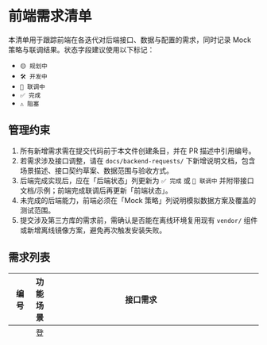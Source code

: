 # 前端需求清单

本清单用于跟踪前端在各迭代对后端接口、数据与配置的需求，同时记录 Mock 策略与联调结果。状态字段建议使用以下标记：
- `🟡 规划中`
- `🛠️ 开发中`
- `🧪 联调中`
- `✅ 完成`
- `⚠️ 阻塞`

## 管理约束
1. 所有新增需求需在提交代码前于本文件创建条目，并在 PR 描述中引用编号。
2. 若需求涉及接口调整，请在 `docs/backend-requests/` 下新增说明文档，包含场景描述、接口契约草案、数据范围与验收方式。
3. 后端完成实现后，应在「后端状态」列更新为 `✅ 完成` 或 `🧪 联调中` 并附带接口文档/示例；前端完成联调后再更新「前端状态」。
4. 未完成的后端能力，前端必须在「Mock 策略」列说明模拟数据方案及覆盖的测试范围。
5. 提交涉及第三方库的需求前，需确认是否能在离线环境复用现有 `vendor/` 组件或新增离线镜像方案，避免再次触发安装失败。

## 需求列表
| 编号 | 功能场景 | 接口需求 | 数据范围/示例 | 后端状态 | 前端状态 | Mock 策略 | 备注 |
| --- | --- | --- | --- | --- | --- | --- | --- |
| F-000 | 登录与计划列表基线 | `POST /api/v1/auth/login`、`GET /api/v1/plans?page=0&size=20` | 计划列表需返回 `PageResponse<PlanSummary>`，包含进度、参与人数量等字段 | ✅ 完成 | ✅ 完成（迭代 #0） | 未使用 Mock；直接联调 | 继续关注分页参数及多语言头的兼容性；同步完成导航菜单角色过滤与 403 提示 |
| F-001 | 计划列表筛选扩展 | `GET /api/v1/plans` 支持负责人、关键字、时间范围与分页参数 | 需确认分页上限、关键字匹配策略及排序顺序 | ✅ 完成<br />（2025-09-29 发布 `GET /api/v1/plans/filter-options` 并于生产环境启用；契约详见《[计划列表筛选字典接口说明](../docs/backend-requests/plan-filter-options.md)》，`curl -H "Accept-Language: zh-CN" "${HOST}/api/v1/plans/filter-options?tenantId=acme"` 可获得[文档示例响应](../docs/backend-requests/plan-filter-options.md#响应结构)中的字段集） | 🟡 规划中 | 默认命中真实接口 `GET /api/v1/plans/filter-options`，Mock（`queryMockPlanSummaries`、`mockPlanFilterOptions.json`）仅在离线/测试环境或接口异常时兜底，并持续镜像 2025-09 契约字段；联调阶段记录缓存刷新与降级策略 | 筛选字典接口将用于替换静态枚举，前端接入时同步落地缓存刷新/回退策略并补充查询参数校验 |
| F-002 | 计划详情与时间线视图 | `GET /api/v1/plans/{id}`、`GET /api/v1/plans/{id}/timeline` | 计划节点、附件、时间线事件的字段需确认必填项 | ✅ 完成<br />（2025-09-29 发布 `GET /api/v1/plans/activity-types` 并已在生产环境提供；契约与多语言示例详见《[计划时间线事件字典说明](../docs/backend-requests/plan-timeline-activities.md#响应结构)》，可通过 `curl -H "Accept-Language: ja-JP" "${HOST}/api/v1/plans/activity-types"` 核对示例响应字段） | 🛠️ 开发中 | 真实接口 `/api/v1/plans/activity-types` 现已可用于时间线事件渲染，`mockPlanActivityTypes.json` 仅保留为测试/离线兜底并持续校验消息键、属性描述与契约一致性 | 前端将基于字典接口渲染时间线事件与属性说明，并对接真实接口后的缓存与降级策略 |
| F-003 | 提醒策略配置 | `GET /api/v1/plans/{id}/reminders`、`PUT /api/v1/plans/{id}/reminders`、`GET /api/v1/plans/reminder-options` | 提醒渠道、触发时机、模板 ID 等字段 | ✅ 完成 | 🟡 规划中 | 设计默认策略样例及更新成功响应 | 后端提供提醒配置字典，详见《docs/backend-requests/plan-reminder-options.md》 |
| F-004 | 计划统计驾驶舱 | `GET /api/v1/plans/analytics` | 按状态、负责人、逾期风险等聚合数据 | 🧪 联调中 | 🟡 规划中 | 参考阶段三文档构造统计 Mock | 新增负责人负载与风险计划字段，详见《docs/backend-requests/plan-analytics-dashboard.md》；接口支持 `ownerId` 查询参数便于聚焦单个负责人 |
| F-005 | 节点执行与提醒控制 | `POST /api/v1/plans/{id}/nodes/{nodeId}/{action}`、`PUT /api/v1/plans/{id}/reminders/{reminderId}` | 需返回最新 `PlanDetailPayload`（节点、时间线、提醒） | ✅ 完成 | 🛠️ 开发中 | Mock 将在下个迭代替换为真实接口联调 | 详见《docs/backend-requests/plan-node-operations.md》，后端已交付节点开始/完成/交接与提醒规则更新接口，并新增 `actionType`/`completionThreshold` 字段及阈值自动跳过逻辑 |
| F-006 | 计划多视图驾驶舱 | `GET /api/v1/plans/board` 提供客户信息、计划时间窗，并自动裁剪重复/空的 `customerId`、`status` 参数 | 需要返回客户标识/名称及计划窗口（开始/结束）字段 | ✅ 完成（基于 `PlanSearchCriteria` 聚合客户&时间桶并记录审计快照） | ✅ 完成（迭代 #2 视图扩展） | 扩展 `listMockPlans` 与 `planDetail` 样例补充客户字段，封装 `PlanByCustomerView`/`PlanCalendarView` 组件消费聚合结果，派生客户分组与日历事件并以 Node Test 校验排序、时间桶起止与时长计算 | 《docs/backend-requests/plan-board-view.md》已更新示例与审计说明；后端输出客户/时间桶排序一致且多租户筛选与派生指标与真实接口保持一致；当无计划命中时返回零指标对象，前端无需特殊判空 |

> 当条目状态发生变化时，请同步更新根目录 README 的「前端阶段四迭代进度」摘要。
